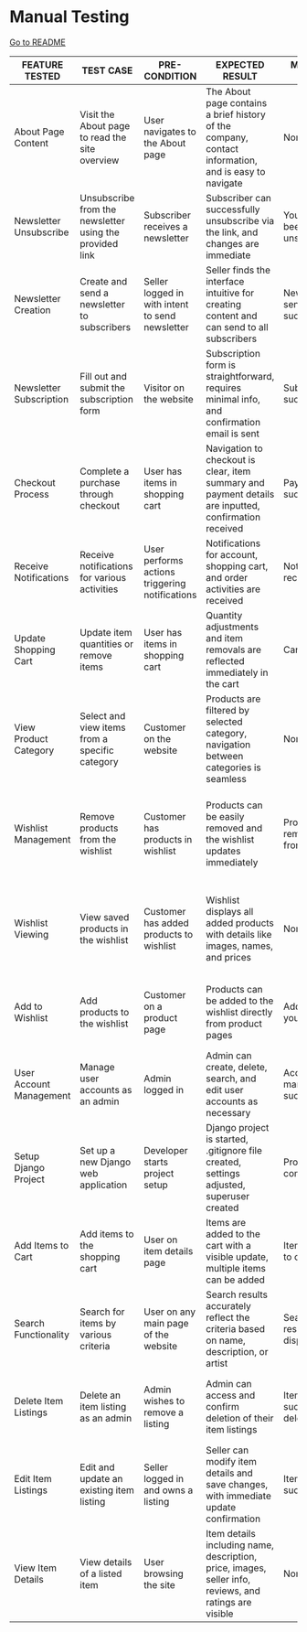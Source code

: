 # Manual Testing

[Go to README](README.md)

| FEATURE TESTED        | TEST CASE                               | PRE-CONDITION                | EXPECTED RESULT                                                                                       | MESSAGE ALERT                  | ACTUAL RESULT                                                                                                           | PASS/FAIL |
|-----------------------|-----------------------------------------|------------------------------|-------------------------------------------------------------------------------------------------------|--------------------------------|-------------------------------------------------------------------------------------------------------------------------|-----------|
| About Page Content    | Visit the About page to read the site overview | User navigates to the About page | The About page contains a brief history of the company, contact information, and is easy to navigate  | None                         | The About page content includes company history and contact info, and navigation is straightforward                    | PASS      |
| Newsletter Unsubscribe | Unsubscribe from the newsletter using the provided link | Subscriber receives a newsletter | Subscriber can successfully unsubscribe via the link, and changes are immediate                      | You have been unsubscribed   | Subscriber is unsubscribed immediately upon using the link                                                               | PASS      |
| Newsletter Creation   | Create and send a newsletter to subscribers | Seller logged in with intent to send newsletter | Seller finds the interface intuitive for creating content and can send to all subscribers           | Newsletter sent successfully | Seller is able to create and dispatch newsletter without issues                                                         | PASS      |
| Newsletter Subscription | Fill out and submit the subscription form | Visitor on the website         | Subscription form is straightforward, requires minimal info, and confirmation email is sent          | Subscription successful      | Form is easy to find and fill, and confirmation email is received shortly after                                           | PASS      |
| Checkout Process      | Complete a purchase through checkout    | User has items in shopping cart | Navigation to checkout is clear, item summary and payment details are inputted, confirmation received | Payment successful           | Checkout process is smooth, all necessary information is provided, and confirmation is immediate                         | PASS      |
| Receive Notifications | Receive notifications for various activities | User performs actions triggering notifications | Notifications for account, shopping cart, and order activities are received                        | Notification received        | All relevant notifications are received timely                                                                            | PASS      |
| Update Shopping Cart  | Update item quantities or remove items  | User has items in shopping cart | Quantity adjustments and item removals are reflected immediately in the cart                        | Cart updated                 | Changes to the cart are visible instantly and accurately                                                                  | PASS      |
| View Product Category | Select and view items from a specific category | Customer on the website       | Products are filtered by selected category, navigation between categories is seamless               | None                         | Category selection works correctly, only relevant products are shown                                                     | PASS      |
| Wishlist Management   | Remove products from the wishlist       | Customer has products in wishlist | Products can be easily removed and the wishlist updates immediately                               | Product removed from wishlist | Removal function works as intended, and the wishlist reflects changes immediately                                         | PASS      |
| Wishlist Viewing      | View saved products in the wishlist     | Customer has added products to wishlist | Wishlist displays all added products with details like images, names, and prices                  | None                         | Wishlist content matches expectations, showing all relevant details of added products                                     | PASS      |
| Add to Wishlist       | Add products to the wishlist            | Customer on a product page    | Products can be added to the wishlist directly from product pages                                 | Added to your wishlist       | Product is successfully added to the wishlist, visible in the main menu                                                   | PASS      |
| User Account Management | Manage user accounts as an admin       | Admin logged in               | Admin can create, delete, search, and edit user accounts as necessary                             | Account management successful | All admin functions for user account management work as expected                                                          | PASS      |
| Setup Django Project  | Set up a new Django web application    | Developer starts project setup | Django project is started, .gitignore file created, settings adjusted, superuser created           | Project setup complete       | Project is successfully set up with all initial configurations completed                                                  | PASS      |
| Add Items to Cart     | Add items to the shopping cart         | User on item details page     | Items are added to the cart with a visible update, multiple items can be added                    | Item added to cart           | Item addition is immediate and cart updates are clearly visible                                                           | PASS      |
| Search Functionality  | Search for items by various criteria   | User on any main page of the website | Search results accurately reflect the criteria based on name, description, or artist              | Search results displayed     | Search functionality works correctly, displaying relevant items                                                           | PASS      |
| Delete Item Listings  | Delete an item listing as an admin     | Admin wishes to remove a listing | Admin can access and confirm deletion of their item listings                                      | Item successfully deleted    | Deletion process is intuitive and item is removed upon confirmation                                                       | PASS      |
| Edit Item Listings    | Edit and update an existing item listing | Seller logged in and owns a listing | Seller can modify item details and save changes, with immediate update confirmation              | Item updated successfully    | Editing interface is user-friendly and updates are processed and confirmed                                                | PASS     |
| View Item Details | View details of a listed item | User browsing the site | Item details including name, description, price, images, seller info, reviews, and ratings are visible | None | All pertinent details are correctly displayed and formatted for easy reading | PASS | | Privacy Policy Access | View the privacy policy of the website | User interested in privacy details | Privacy policy is easily accessible, clear, and users are prompted for acceptance | None | Privacy policy is straightforward to find and understand, with prompts at appropriate moments | PASS |